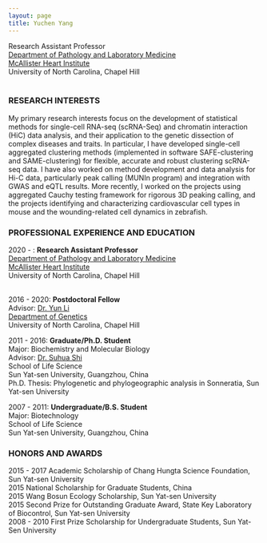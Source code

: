 ```yaml
---
layout: page
title: Yuchen Yang
---
```


<div class="container">
    <div class="row-fluid">
            Research Assistant Professor<br/>
            <a href="https://www.med.unc.edu/pathology/">Department of Pathology and Laboratory Medicine</a><br/>
            <a href="https://www.med.unc.edu/mhi/">McAllister Heart Institute</a><br/>
            University of North Carolina, Chapel Hill <br/><br/>
    </div>
</div>

### RESEARCH INTERESTS

My primary research interests focus on the development of statistical methods for single-cell RNA-seq (scRNA-Seq) and chromatin interaction (HiC) data analysis, and their application to the genetic dissection of complex diseases and traits. In particular, I have developed single-cell aggregated clustering methods (implemented in software SAFE-clustering and SAME-clustering) for flexible, accurate and robust clustering scRNA-seq data. I have also worked on method development and data analysis for Hi-C data, particularly peak calling (MUNIn program) and integration with GWAS and eQTL results. More recently, I worked on the projects using aggregated Cauchy testing framework for rigorous 3D peaking calling, and the projects identifying and characterizing cardiovascular cell types in mouse and the wounding-related cell dynamics in zebrafish.

### PROFESSIONAL EXPERIENCE AND EDUCATION

<div class="container">
    <div class="row-fluid">
            2020 - :  <b>Research Assistant Professor</b><br/>
            <a href="https://www.med.unc.edu/pathology/">Department of Pathology and Laboratory Medicine</a><br/>
            <a href="https://www.med.unc.edu/mhi/">McAllister Heart Institute</a><br/>
            University of North Carolina, Chapel Hill <br/><br/>
    </div>
</div>

2016 - 2020:  <b>Postdoctoral Fellow</b><br/>
    Advisor: [Dr. Yun Li](https://www.med.unc.edu/genetics/directory/yun-li-phd/)<br/>
    <a href="https://www.med.unc.edu/genetics/">Department of Genetics</a><br/>
    University of North Carolina, Chapel Hill<br/>

2011 - 2016:  <b>Graduate/Ph.D. Student</b><br/>
    Major: Biochemistry and Molecular Biology<br/>
    Advisor: [Dr. Suhua Shi](http://evolution.sysu.edu.cn/Our_team.html)<br/>
    School of Life Science<br/>
    Sun Yat-sen University, Guangzhou, China<br/>
    Ph.D. Thesis: Phylogenetic and phylogeographic analysis in Sonneratia, Sun Yat-sen University<br/>


2007 - 2011:  <b>Undergraduate/B.S. Student</b><br/>
    Major: Biotechnology<br/>
    School of Life Science<br/>
    Sun Yat-sen University, Guangzhou, China<br/>

### HONORS AND AWARDS
2015 - 2017 Academic Scholarship of Chang Hungta Science Foundation, Sun Yat-sen University<br/>
2015    National Scholarship for Graduate Students, China<br/>
2015    Wang Bosun Ecology Scholarship, Sun Yat-sen University<br/>
2015    Second Prize for Outstanding Graduate Award, State Key Laboratory of Biocontrol, Sun Yat-sen University<br/>
2008 - 2010 First Prize Scholarship for Undergraduate Students, Sun Yat-Sen University<br/>
